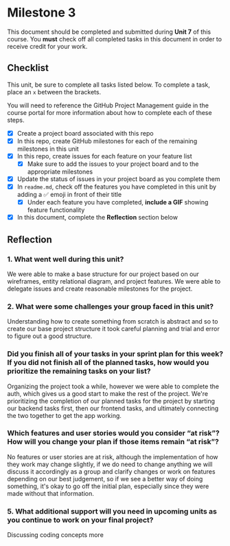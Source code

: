 # Milestone 3

This document should be completed and submitted during **Unit 7** of this course. You **must** check off all completed tasks in this document in order to receive credit for your work.

## Checklist

This unit, be sure to complete all tasks listed below. To complete a task, place an `x` between the brackets.

You will need to reference the GitHub Project Management guide in the course portal for more information about how to complete each of these steps.

- [x] Create a project board associated with this repo
- [x] In this repo, create GitHub milestones for each of the remaining milestones in this unit
- [x] In this repo, create issues for each feature on your feature list
  - [x] Make sure to add the issues to your project board and to the appropriate milestones
- [x] Update the status of issues in your project board as you complete them
- [x] In `readme.md`, check off the features you have completed in this unit by adding a ✅ emoji in front of their title
  - [x] Under each feature you have completed, **include a GIF** showing feature functionality
- [x] In this document, complete the **Reflection** section below

## Reflection

### 1. What went well during this unit?

We were able to make a base structure for our project based on our wireframes, entity relational diagram, and project features. We were able to delegate issues and create reasonable milestones for the project.

### 2. What were some challenges your group faced in this unit?

Understanding how to create something from scratch is abstract and so to create our base project structure it took careful planning and trial and error to figure out a good structure.

### Did you finish all of your tasks in your sprint plan for this week? If you did not finish all of the planned tasks, how would you prioritize the remaining tasks on your list?

Organizing the project took a while, however we were able to complete the auth, which gives us a good start to make the rest of the project. We're prioritizing the completion of our planned tasks for the project by starting our backend tasks first, then our frontend tasks, and ultimately connecting the two together to get the app working.

### Which features and user stories would you consider “at risk”? How will you change your plan if those items remain “at risk”?

No features or user stories are at risk, although the implementation of how they work may change slightly, if we do need to change anything we will discuss it accordingly as a group and clarify changes or work on features depending on our best judgement, so if we see a better way of doing something, it's okay to go off the initial plan, especially since they were made without that information.

### 5. What additional support will you need in upcoming units as you continue to work on your final project?

Discussing coding concepts more
